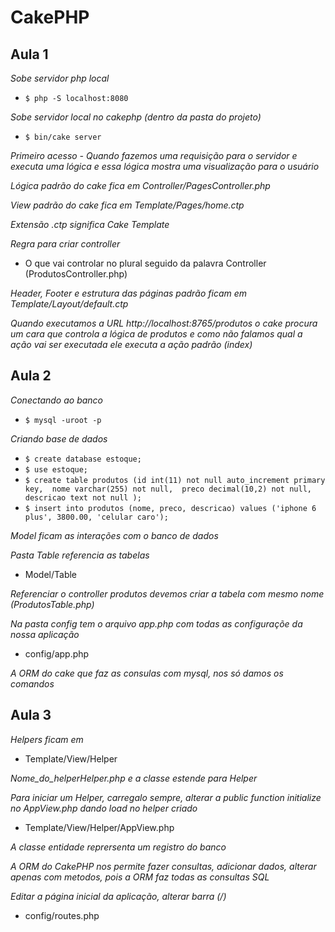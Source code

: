 # CakePHP

## Aula 1

*Sobe servidor php local*
* `$ php -S localhost:8080`

*Sobe servidor local no cakephp (dentro da pasta do projeto)*
* `$ bin/cake server`

*Primeiro acesso - Quando fazemos uma requisição para o servidor e executa uma lógica e essa lógica mostra uma visualização para o usuário*

*Lógica padrão do cake fica em Controller/PagesController.php*

*View padrão do cake fica em Template/Pages/home.ctp*

*Extensão .ctp significa Cake Template*

*Regra para criar controller*
* O que vai controlar no plural seguido da palavra Controller (ProdutosController.php)

*Header, Footer e estrutura das páginas padrão ficam em Template/Layout/default.ctp*

*Quando executamos a URL http://localhost:8765/produtos o cake procura um cara que controla a lógica de produtos e como não falamos qual a ação vai ser executada ele executa a ação padrão (index)*

## Aula 2

*Conectando ao banco*
* `$ mysql -uroot -p`

*Criando base de dados*
* `$ create database estoque;`
* `$ use estoque;`
* `$ create table produtos (id int(11) not null auto_increment primary key, 
		nome varchar(255) not null, 
		preco decimal(10,2) not null, 
		descricao text not null
	);`
* `$ insert into produtos (nome, preco, descricao) values ('iphone 6 plus', 3800.00, 'celular caro');`

*Model ficam as interações com o banco de dados*

*Pasta Table referencia as tabelas*
* Model/Table

*Referenciar o controller produtos devemos criar a tabela com mesmo nome (ProdutosTable.php)*

*Na pasta config tem o arquivo app.php com todas as configuraçõe da nossa aplicação*
* config/app.php

*A ORM do cake que faz as consulas com mysql, nos só damos os comandos*

## Aula 3

*Helpers ficam em*
* Template/View/Helper

*Nome_do_helperHelper.php e a classe estende para Helper*

*Para iniciar um Helper, carregalo sempre, alterar a public function initialize no AppView.php dando load no helper criado*
* Template/View/Helper/AppView.php

*A classe entidade reprersenta um registro do banco*

*A ORM do CakePHP nos permite fazer consultas, adicionar dados, alterar apenas com metodos, pois a ORM faz todas as consultas SQL*

*Editar a página inicial da aplicação, alterar barra (/)*
* config/routes.php